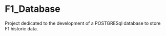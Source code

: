 # F1_Database
Project dedicated to the development of a POSTGRESql database to store F1 historic data.
